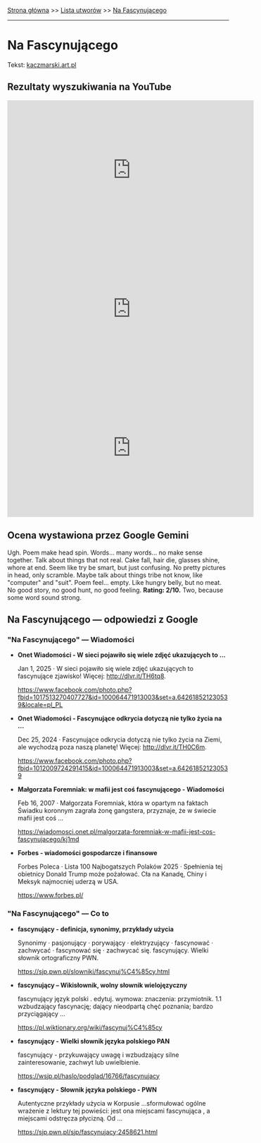 [Strona główna](../index.md) >> [Lista utworów](../list.md) >> [Na Fascynującego](313.md)

---

# Na Fascynującego

Tekst: [kaczmarski.art.pl](https://www.kaczmarski.art.pl/tworczosc/wiersze/na-fascynujacego/)

## Rezultaty wyszukiwania na YouTube

<iframe width="560" height="315" src="https://www.youtube.com/embed/8IaWemVjIhY?si=IdontcarewhotheIRSsendsImnotpayingtaxes" title="YouTube video player" frameborder="0" allow="accelerometer; autoplay; clipboard-write; encrypted-media; gyroscope; picture-in-picture; web-share" referrerpolicy="strict-origin-when-cross-origin" allowfullscreen></iframe>

<iframe width="560" height="315" src="https://www.youtube.com/embed/1yrgpOH3s1U?si=IdontcarewhotheIRSsendsImnotpayingtaxes" title="YouTube video player" frameborder="0" allow="accelerometer; autoplay; clipboard-write; encrypted-media; gyroscope; picture-in-picture; web-share" referrerpolicy="strict-origin-when-cross-origin" allowfullscreen></iframe>

<iframe width="560" height="315" src="https://www.youtube.com/embed/nPuHrrdMgFA?si=IdontcarewhotheIRSsendsImnotpayingtaxes" title="YouTube video player" frameborder="0" allow="accelerometer; autoplay; clipboard-write; encrypted-media; gyroscope; picture-in-picture; web-share" referrerpolicy="strict-origin-when-cross-origin" allowfullscreen></iframe>

## Ocena wystawiona przez Google Gemini

Ugh. Poem make head spin. Words... many words... no make sense together. Talk about things that not real. Cake fall, hair die, glasses shine, whore at end. Seem like try be smart, but just confusing. No pretty pictures in head, only scramble. Maybe talk about things tribe not know, like "computer" and "suit". Poem feel... empty. Like hungry belly, but no meat. No good story, no good hunt, no good feeling. **Rating: 2/10.** Two, because some word sound strong.


## Na Fascynującego — odpowiedzi z Google

### "Na Fascynującego" — Wiadomości

- **Onet Wiadomości - W sieci pojawiło się wiele zdjęć ukazujących to ...**

    Jan 1, 2025  ·  W sieci pojawiło się wiele zdjęć ukazujących to fascynujące zjawisko! Więcej: http://dlvr.it/TH6tq8. 

   <https://www.facebook.com/photo.php?fbid=1017513270407727&id=100064471913003&set=a.642618521230539&locale=pl_PL>
- **Onet Wiadomości - Fascynujące odkrycia dotyczą nie tylko życia na ...**

    Dec 25, 2024  ·  Fascynujące odkrycia dotyczą nie tylko życia na Ziemi, ale wychodzą poza naszą planetę! Więcej: http://dlvr.it/TH0C6m. 

   <https://www.facebook.com/photo.php?fbid=1012009724291415&id=100064471913003&set=a.642618521230539>
- **Małgorzata Foremniak: w mafii jest coś fascynującego - Wiadomości**

    Feb 16, 2007  ·  Małgorzata Foremniak, która w opartym na faktach Świadku koronnym zagrała żonę gangstera, przyznaje, że w świecie mafii jest coś ... 

   <https://wiadomosci.onet.pl/malgorzata-foremniak-w-mafii-jest-cos-fascynujacego/kj1md>
- **Forbes - wiadomości gospodarcze i finansowe**

    Forbes Poleca · Lista 100 Najbogatszych Polaków 2025 · Spełnienia tej obietnicy Donald Trump może pożałować. Cła na Kanadę, Chiny i Meksyk najmocniej uderzą w USA. 

   <https://www.forbes.pl/>

### "Na Fascynującego" — Co to

- **fascynujący - definicja, synonimy, przykłady użycia**

    Synonimy · pasjonujący · porywający · elektryzujący · fascynować · zachwycać · fascynować się · zachwycać się. fascynujący. Wielki słownik ortograficzny PWN. 

   <https://sjp.pwn.pl/slowniki/fascynuj%C4%85cy.html>
- **fascynujący – Wikisłownik, wolny słownik wielojęzyczny**

    fascynujący język polski . edytuj. wymowa: znaczenia: przymiotnik. 1.1 wzbudzający fascynację; dający nieodpartą chęć poznania; bardzo przyciągający ... 

   <https://pl.wiktionary.org/wiki/fascynuj%C4%85cy>
- **fascynujący - Wielki słownik języka polskiego PAN**

    fascynujący - przykuwający uwagę i wzbudzający silne zainteresowanie, zachwyt lub uwielbienie. 

   <https://wsjp.pl/haslo/podglad/16766/fascynujacy>
- **fascynujący - Słownik języka polskiego - PWN**

    Autentyczne przykłady użycia w Korpusie …sformułować ogólne wrażenie z lektury tej powieści: jest ona miejscami fascynująca , a miejscami odstręcza płycizną. Od ... 

   <https://sjp.pwn.pl/sjp/fascynujacy;2458621.html>

